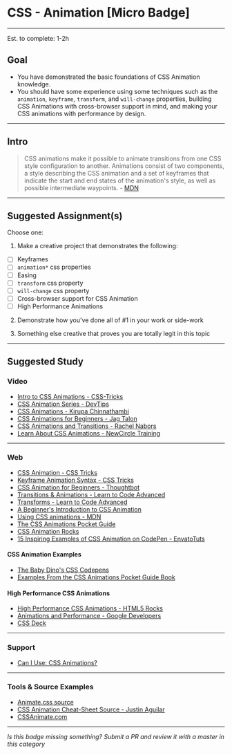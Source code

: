 # CSS - Animation [Micro Badge]

-----

Est. to complete: 1-2h

## Goal
- You have demonstrated the basic foundations of CSS Animation 
knowledge.
- You should have some experience using some techniques such as the `animation`, 
`keyframe`, `transform`, and `will-change` properties, building CSS Animations 
with cross-browser support in mind, and making your CSS animations with 
performance by design.


-----

## Intro

> CSS animations make it possible to animate transitions from one CSS style configuration to another. Animations consist of two components, a style describing the CSS animation and a set of keyframes that indicate the start and end states of the animation's style, as well as possible intermediate waypoints. - [MDN](https://developer.mozilla.org/en-US/docs/Web/CSS/CSS_Animations/Using_CSS_animations)


-----


## Suggested Assignment(s)

Choose one:

1) Make a creative project that demonstrates the following:
- [ ] Keyframes
- [ ] `animation*` css properties
- [ ] Easing
- [ ] `transform` css property
- [ ] `will-change` css property
- [ ] Cross-browser support for CSS Animation
- [ ] High Performance Animations

2) Demonstrate how you've done all of #1 in your work or side-work

3) Something else creative that proves you are totally legit in this topic


-----


## Suggested Study

### Video

- [Intro to CSS Animations - CSS-Tricks](http://css-tricks.com/video-screencasts/97-intro-to-css-animations/)
- [CSS Animation Series - DevTips](https://youtu.be/8kK-cA99SA0?list=PLqGj3iMvMa4LvJ8VctoXnPI0dtE40wfid)
- [CSS Animations - Kirupa Chinnathambi](https://www.youtube.com/watch?v=LzELw8k1FEY)
- [CSS Animations for Beginners - Jag Talon](https://www.youtube.com/watch?v=D9YQBaDBJ88)
- [CSS Animations and Transitions - Rachel Nabors](https://www.youtube.com/watch?v=2DsKjQarl7w)
- [Learn About CSS Animations - NewCircle Training](https://www.youtube.com/watch?v=R8a9n1qSkng)


-----


### Web

- [CSS Animation - CSS Tricks](https://css-tricks.com/almanac/properties/a/animation/)
- [Keyframe Animation Syntax - CSS Tricks](https://css-tricks.com/snippets/css/keyframe-animation-syntax/)
- [CSS Animation for Beginners - Thoughtbot](https://robots.thoughtbot.com/css-animation-for-beginners)
- [Transitions & Animations - Learn to Code Advanced](http://learn.shayhowe.com/advanced-html-css/transitions-animations/)
- [Transforms - Learn to Code Advanced](http://learn.shayhowe.com/advanced-html-css/css-transforms/)
- [A Beginner's Introduction to CSS Animation](http://webdesign.tutsplus.com/tutorials/a-beginners-introduction-to-css-animation--cms-21068)
- [Using CSS animations - MDN](https://developer.mozilla.org/en-US/docs/Web/CSS/CSS_Animations/Using_CSS_animations)
- [The CSS Animations Pocket Guide](http://cssanimationspocketguide.com/)
- [CSS Animation Rocks](https://cssanimation.rocks/)
- [15 Inspiring Examples of CSS Animation on CodePen - EnvatoTuts](http://webdesign.tutsplus.com/articles/15-inspiring-examples-of-css-animation-on-codepen--cms-23937)

#### CSS Animation Examples

- [The Baby Dino's CSS Codepens](http://codepen.io/thebabydino/pens/public/)
- [Examples From the CSS Animations Pocket Guide Book](http://codepen.io/collection/EIqBg/)

#### High Performance CSS Animations

- [High Performance CSS Animations - HTML5 Rocks](http://www.html5rocks.com/en/tutorials/speed/high-performance-animations/)
- [Animations and Performance - Google Developers](https://developers.google.com/web/fundamentals/design-and-ui/animations/animations-and-performance?hl=en)
- [CSS Deck](http://cssdeck.com/)


-----


### Support


- [Can I Use: CSS Animations?](http://caniuse.com/#feat=css-animation)


-----


### Tools & Source Examples

- [Animate.css source](https://github.com/daneden/animate.css/blob/master/animate.css)
- [CSS Animation Cheat-Sheet Source - Justin Aguilar](http://www.justinaguilar.com/animations/css/animations.css)
- [CSSAnimate.com](http://cssanimate.com/)


-----


  *Is this badge missing something? Submit a PR and review it with a master in this category*
